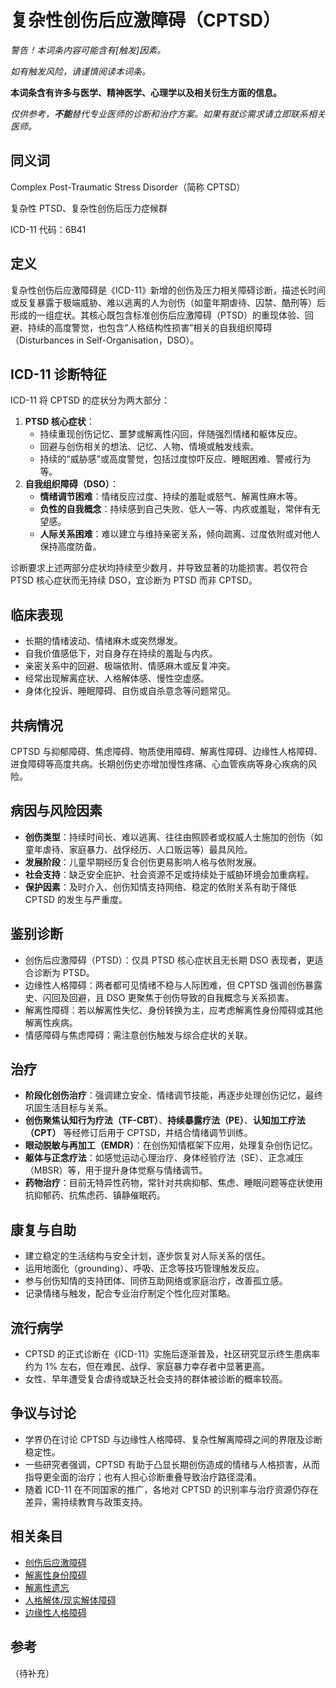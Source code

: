 # 复杂性创伤后应激障碍（CPTSD）

**警告！本词条内容可能含有*[触发]*因素。**

*如有触发风险，请谨慎阅读本词条。*

**本词条含有许多与医学、精神医学、心理学以及相关衍生方面的信息。**

*仅供参考，**不能**替代专业医师的诊断和治疗方案。如果有就诊需求请立即联系相关医师。*

## 同义词

Complex Post-Traumatic Stress Disorder（简称 CPTSD）

复杂性 PTSD、复杂性创伤后压力症候群

ICD-11 代码：6B41

## 定义

复杂性创伤后应激障碍是《ICD-11》新增的创伤及压力相关障碍诊断，描述长时间或反复暴露于极端威胁、难以逃离的人为创伤（如童年期虐待、囚禁、酷刑等）后形成的一组症状。其核心既包含标准创伤后应激障碍（PTSD）的重现体验、回避、持续的高度警觉，也包含“人格结构性损害”相关的自我组织障碍（Disturbances in Self-Organisation，DSO）。

## ICD-11 诊断特征

ICD-11 将 CPTSD 的症状分为两大部分：

1. **PTSD 核心症状**：
   - 持续重现创伤记忆、噩梦或解离性闪回，伴随强烈情绪和躯体反应。
   - 回避与创伤相关的想法、记忆、人物、情境或触发线索。
   - 持续的“威胁感”或高度警觉，包括过度惊吓反应、睡眠困难、警戒行为等。
2. **自我组织障碍（DSO）**：
   - **情绪调节困难**：情绪反应过度、持续的羞耻或怒气、解离性麻木等。
   - **负性的自我概念**：持续感到自己失败、低人一等、内疚或羞耻，常伴有无望感。
   - **人际关系困难**：难以建立与维持亲密关系，倾向疏离、过度依附或对他人保持高度防备。

诊断要求上述两部分症状均持续至少数月，并导致显著的功能损害。若仅符合 PTSD 核心症状而无持续 DSO，宜诊断为 PTSD 而非 CPTSD。

## 临床表现

- 长期的情绪波动、情绪麻木或突然爆发。
- 自我价值感低下，对自身存在持续的羞耻与内疚。
- 亲密关系中的回避、极端依附、情感麻木或反复冲突。
- 经常出现解离症状、人格解体感、慢性空虚感。
- 身体化投诉、睡眠障碍、自伤或自杀意念等问题常见。

## 共病情况

CPTSD 与抑郁障碍、焦虑障碍、物质使用障碍、解离性障碍、边缘性人格障碍、进食障碍等高度共病。长期创伤史亦增加慢性疼痛、心血管疾病等身心疾病的风险。

## 病因与风险因素

- **创伤类型**：持续时间长、难以逃离、往往由照顾者或权威人士施加的创伤（如童年虐待、家庭暴力、战俘经历、人口贩运等）最具风险。
- **发展阶段**：儿童早期经历复合创伤更易影响人格与依附发展。
- **社会支持**：缺乏安全庇护、社会资源不足或持续处于威胁环境会加重病程。
- **保护因素**：及时介入、创伤知情支持网络、稳定的依附关系有助于降低 CPTSD 的发生与严重度。

## 鉴别诊断

- 创伤后应激障碍（PTSD）：仅具 PTSD 核心症状且无长期 DSO 表现者，更适合诊断为 PTSD。
- 边缘性人格障碍：两者都可见情绪不稳与人际困难，但 CPTSD 强调创伤暴露史、闪回及回避，且 DSO 更聚焦于创伤导致的自我概念与关系损害。
- 解离性障碍：若以解离性失忆、身份转换为主，应考虑解离性身份障碍或其他解离性疾病。
- 情感障碍与焦虑障碍：需注意创伤触发与综合症状的关联。

## 治疗

- **阶段化创伤治疗**：强调建立安全、情绪调节技能，再逐步处理创伤记忆，最终巩固生活目标与关系。
- **创伤聚焦认知行为疗法（TF-CBT）**、**持续暴露疗法（PE）**、**认知加工疗法（CPT）** 等经修订后用于 CPTSD，并结合情绪调节训练。
- **眼动脱敏与再加工（EMDR）**：在创伤知情框架下应用，处理复杂创伤记忆。
- **躯体与正念疗法**：如感觉运动心理治疗、身体经验疗法（SE）、正念减压（MBSR）等，用于提升身体觉察与情绪调节。
- **药物治疗**：目前无特异性药物，常针对共病抑郁、焦虑、睡眠问题等症状使用抗抑郁药、抗焦虑药、镇静催眠药。

## 康复与自助

- 建立稳定的生活结构与安全计划，逐步恢复对人际关系的信任。
- 运用地面化（grounding）、呼吸、正念等技巧管理触发反应。
- 参与创伤知情的支持团体、同侪互助网络或家庭治疗，改善孤立感。
- 记录情绪与触发，配合专业治疗制定个性化应对策略。

## 流行病学

- CPTSD 的正式诊断在《ICD-11》实施后逐渐普及，社区研究显示终生患病率约为 1% 左右，但在难民、战俘、家庭暴力幸存者中显著更高。
- 女性、早年遭受复合虐待或缺乏社会支持的群体被诊断的概率较高。

## 争议与讨论

- 学界仍在讨论 CPTSD 与边缘性人格障碍、复杂性解离障碍之间的界限及诊断稳定性。
- 一些研究者强调，CPTSD 有助于凸显长期创伤造成的情绪与人格损害，从而指导更全面的治疗；也有人担心诊断重叠导致治疗路径混淆。
- 随着 ICD-11 在不同国家的推广，各地对 CPTSD 的识别率与治疗资源仍存在差异，需持续教育与政策支持。

## 相关条目

- [创伤后应激障碍](entries/诊断与临床/PTSD.md)
- [解离性身份障碍](entries/诊断与临床/DID.md)
- [解离性遗忘](entries/诊断与临床/Dissociative-Amnesia-DA.md)
- [人格解体/现实解体障碍](entries/诊断与临床/Depersonalization-Derealization-Disorder-DPDR.md)
- [边缘性人格障碍](entries/诊断与临床/Borderline-Personality-Disorder-BPD.md)

## 参考

（待补充）
